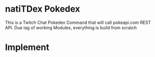 # natiTDex Pokedex

This is a Twitch Chat Pokedex Command that will call pokeapi.com REST API.
Due lag of working Modules, everything is build from scratch


# Implement